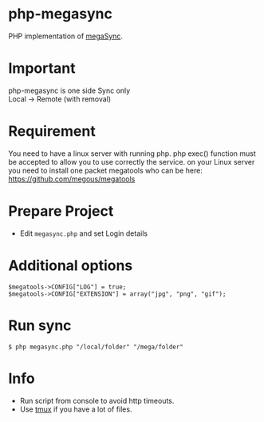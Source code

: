 # php-megasync
PHP implementation of [megaSync](https://github.com/XJIOP/php-megasync).

Important
=========

php-megasync is one side Sync only  
Local -> Remote (with removal)


Requirement
============

You need to have a linux server with running php.
php exec() function must be accepted to allow you to use correctly the service.
on your Linux server you need to install one packet megatools who can be here:  
https://github.com/megous/megatools


Prepare Project
===============

- Edit ```megasync.php``` and set Login details


Additional options
==================

```
$megatools->CONFIG["LOG"] = true;  
$megatools->CONFIG["EXTENSION"] = array("jpg", "png", "gif");
```


Run sync
==========

```
$ php megasync.php "/local/folder" "/mega/folder"
```


Info
====

* Run script from console to avoid http timeouts.
* Use [tmux](https://github.com/tmux/tmux) if you have a lot of files.
